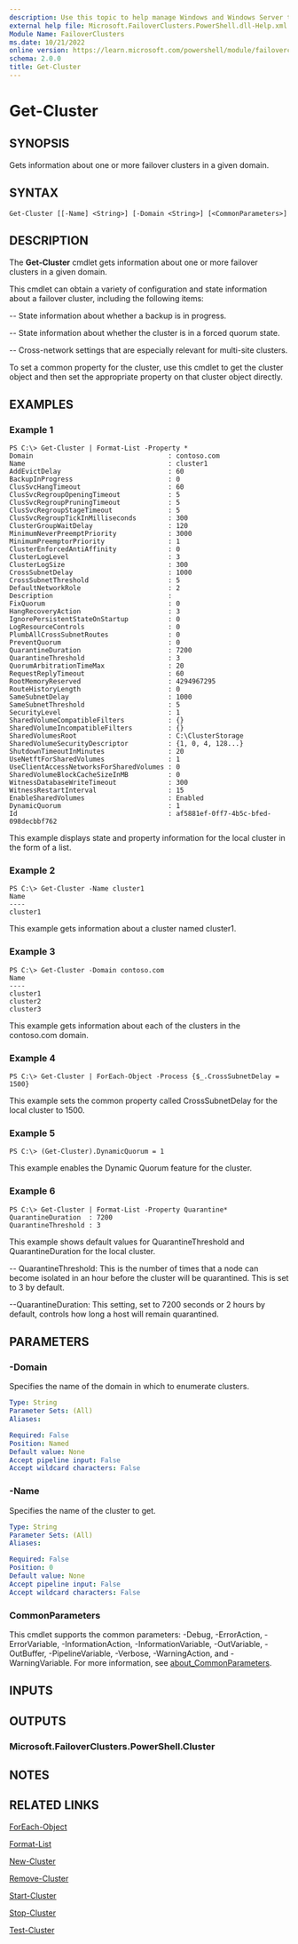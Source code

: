 ```yaml
---
description: Use this topic to help manage Windows and Windows Server technologies with Windows PowerShell.
external help file: Microsoft.FailoverClusters.PowerShell.dll-Help.xml
Module Name: FailoverClusters
ms.date: 10/21/2022
online version: https://learn.microsoft.com/powershell/module/failoverclusters/get-cluster?view=windowsserver2022-ps&wt.mc_id=ps-gethelp
schema: 2.0.0
title: Get-Cluster
---
```


# Get-Cluster

## SYNOPSIS
Gets information about one or more failover clusters in a given domain.

## SYNTAX

```
Get-Cluster [[-Name] <String>] [-Domain <String>] [<CommonParameters>]
```

## DESCRIPTION

The **Get-Cluster** cmdlet gets information about one or more failover clusters in a given domain.

This cmdlet can obtain a variety of configuration and state information about a failover cluster,
including the following items:

 -- State information about whether a backup is in progress. 

 -- State information about whether the cluster is in a forced quorum state. 

 -- Cross-network settings that are especially relevant for multi-site clusters.

To set a common property for the cluster, use this cmdlet to get the cluster object and then set the
appropriate property on that cluster object directly.

## EXAMPLES

### Example 1

```
PS C:\> Get-Cluster | Format-List -Property *
Domain                                  : contoso.com 
Name                                    : cluster1 
AddEvictDelay                           : 60 
BackupInProgress                        : 0 
ClusSvcHangTimeout                      : 60 
ClusSvcRegroupOpeningTimeout            : 5 
ClusSvcRegroupPruningTimeout            : 5 
ClusSvcRegroupStageTimeout              : 5 
ClusSvcRegroupTickInMilliseconds        : 300 
ClusterGroupWaitDelay                   : 120 
MinimumNeverPreemptPriority             : 3000 
MinimumPreemptorPriority                : 1 
ClusterEnforcedAntiAffinity             : 0 
ClusterLogLevel                         : 3 
ClusterLogSize                          : 300 
CrossSubnetDelay                        : 1000 
CrossSubnetThreshold                    : 5 
DefaultNetworkRole                      : 2 
Description                             : 
FixQuorum                               : 0 
HangRecoveryAction                      : 3 
IgnorePersistentStateOnStartup          : 0 
LogResourceControls                     : 0 
PlumbAllCrossSubnetRoutes               : 0 
PreventQuorum                           : 0 
QuarantineDuration                      : 7200
QuarantineThreshold                     : 3
QuorumArbitrationTimeMax                : 20 
RequestReplyTimeout                     : 60 
RootMemoryReserved                      : 4294967295 
RouteHistoryLength                      : 0 
SameSubnetDelay                         : 1000 
SameSubnetThreshold                     : 5 
SecurityLevel                           : 1 
SharedVolumeCompatibleFilters           : {} 
SharedVolumeIncompatibleFilters         : {} 
SharedVolumesRoot                       : C:\ClusterStorage 
SharedVolumeSecurityDescriptor          : {1, 0, 4, 128...} 
ShutdownTimeoutInMinutes                : 20 
UseNetftForSharedVolumes                : 1 
UseClientAccessNetworksForSharedVolumes : 0 
SharedVolumeBlockCacheSizeInMB          : 0 
WitnessDatabaseWriteTimeout             : 300 
WitnessRestartInterval                  : 15 
EnableSharedVolumes                     : Enabled 
DynamicQuorum                           : 1 
Id                                      : af5881ef-0ff7-4b5c-bfed-098decbbf762
```

This example displays state and property information for the local cluster in the form of a list.

### Example 2

```
PS C:\> Get-Cluster -Name cluster1
Name 
---- 
cluster1
```

This example gets information about a cluster named cluster1.

### Example 3

```
PS C:\> Get-Cluster -Domain contoso.com
Name 
---- 
cluster1 
cluster2 
cluster3
```

This example gets information about each of the clusters in the contoso.com domain.

### Example 4

```
PS C:\> Get-Cluster | ForEach-Object -Process {$_.CrossSubnetDelay = 1500}
```

This example sets the common property called CrossSubnetDelay for the local cluster to 1500.

### Example 5

```
PS C:\> (Get-Cluster).DynamicQuorum = 1
```

This example enables the Dynamic Quorum feature for the cluster.

### Example 6

```
PS C:\> Get-Cluster | Format-List -Property Quarantine*
QuarantineDuration  : 7200
QuarantineThreshold : 3
```

This example shows default values for QuarantineThreshold and QuarantineDuration for the local
cluster.

 -- QuarantineThreshold: This is the number of times that a node can become isolated in an hour
 before the cluster will be quarantined. This is set to 3 by default.

 --QuarantineDuration: This setting, set to 7200 seconds or 2 hours by default, controls how long a
 host will remain quarantined.

## PARAMETERS

### -Domain

Specifies the name of the domain in which to enumerate clusters.

```yaml
Type: String
Parameter Sets: (All)
Aliases: 

Required: False
Position: Named
Default value: None
Accept pipeline input: False
Accept wildcard characters: False
```

### -Name

Specifies the name of the cluster to get.

```yaml
Type: String
Parameter Sets: (All)
Aliases: 

Required: False
Position: 0
Default value: None
Accept pipeline input: False
Accept wildcard characters: False
```

### CommonParameters

This cmdlet supports the common parameters: -Debug, -ErrorAction, -ErrorVariable,
-InformationAction, -InformationVariable, -OutVariable, -OutBuffer, -PipelineVariable, -Verbose,
-WarningAction, and -WarningVariable. For more information, see
[about_CommonParameters](https://go.microsoft.com/fwlink/?LinkID=113216).

## INPUTS

## OUTPUTS

### Microsoft.FailoverClusters.PowerShell.Cluster

## NOTES

## RELATED LINKS

[ForEach-Object](https://go.microsoft.com/fwlink/p/?LinkId=113300)

[Format-List](https://go.microsoft.com/fwlink/p/?LinkId=113302)

[New-Cluster](./New-Cluster.md)

[Remove-Cluster](./Remove-Cluster.md)

[Start-Cluster](./Start-Cluster.md)

[Stop-Cluster](./Stop-Cluster.md)

[Test-Cluster](./Test-Cluster.md)
